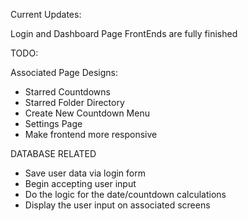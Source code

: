 Current Updates:

Login and Dashboard Page FrontEnds are fully finished

TODO:

Associated Page Designs:
- Starred Countdowns
- Starred Folder Directory
- Create New Countdown Menu
- Settings Page
- Make frontend more responsive

DATABASE RELATED
- Save user data via login form
- Begin accepting user input
- Do the logic for the date/countdown calculations
- Display the user input on associated screens
